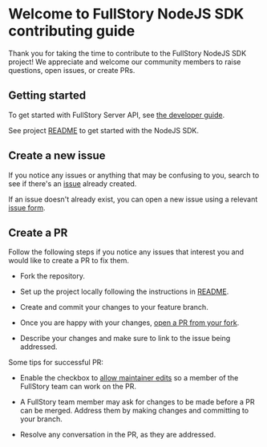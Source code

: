 # Welcome to FullStory NodeJS SDK contributing guide

Thank you for taking the time to contribute to the FullStory NodeJS SDK project! We appreciate and welcome our community members to raise questions, open issues, or create PRs.

## Getting started

To get started with FullStory Server API, see [the developer guide](https://developer.fullstory.com/server/v2/getting-started/).

See project [README](https://github.com/fullstorydev/fullstory-node-sdk/blob/main/README.md) to get started with the NodeJS SDK.

## Create a new issue

If you notice any issues or anything that may be confusing to you, search to see if there's an [issue](https://github.com/fullstorydev/fullstory-node-sdk/issues) already created.

If an issue doesn't already exist, you can open a new issue using a relevant [issue form](https://github.com/fullstorydev/fullstory-node-sdk/issues/new/choose).

## Create a PR

Follow the following steps if you notice any issues that interest you and would like to create a PR to fix them.

- Fork the repository.

- Set up the project locally following the instructions in [README](https://github.com/fullstorydev/fullstory-node-sdk/blob/main/README.md).

- Create and commit your changes to your feature branch.

- Once you are happy with your changes, [open a PR from your fork](https://docs.github.com/en/pull-requests/collaborating-with-pull-requests/proposing-changes-to-your-work-with-pull-requests/creating-a-pull-request-from-a-fork).

- Describe your changes and make sure to link to the issue being addressed.

Some tips for successful PR:

- Enable the checkbox to [allow maintainer edits](https://docs.github.com/en/github/collaborating-with-issues-and-pull-requests/allowing-changes-to-a-pull-request-branch-created-from-a-fork) so a member of the FullStory team can work on the PR.

- A FullStory team member may ask for changes to be made before a PR can be merged. Address them by making changes and committing to your branch.

- Resolve any conversation in the PR, as they are addressed.
